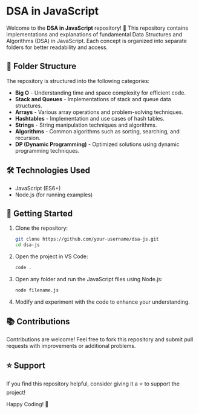# DSA in JavaScript

Welcome to the **DSA in JavaScript** repository! 🚀 This repository contains implementations and explanations of fundamental Data Structures and Algorithms (DSA) in JavaScript. Each concept is organized into separate folders for better readability and access.

## 📂 Folder Structure

The repository is structured into the following categories:

- **Big O** - Understanding time and space complexity for efficient code.
- **Stack and Queues** - Implementations of stack and queue data structures.
- **Arrays** - Various array operations and problem-solving techniques.
- **Hashtables** - Implementation and use cases of hash tables.
- **Strings** - String manipulation techniques and algorithms.
- **Algorithms** - Common algorithms such as sorting, searching, and recursion.
- **DP (Dynamic Programming)** - Optimized solutions using dynamic programming techniques.

## 🛠️ Technologies Used

- JavaScript (ES6+)
- Node.js (for running examples)

## 🚀 Getting Started

1. Clone the repository:
   ```sh
   git clone https://github.com/your-username/dsa-js.git
   cd dsa-js
   ```
2. Open the project in VS Code:
   ```sh
   code .
   ```
3. Open any folder and run the JavaScript files using Node.js:
   ```sh
   node filename.js
   ```
4. Modify and experiment with the code to enhance your understanding.

## 📚 Contributions

Contributions are welcome! Feel free to fork this repository and submit pull requests with improvements or additional problems.

## ⭐ Support

If you find this repository helpful, consider giving it a ⭐ to support the project!

Happy Coding! 🚀
